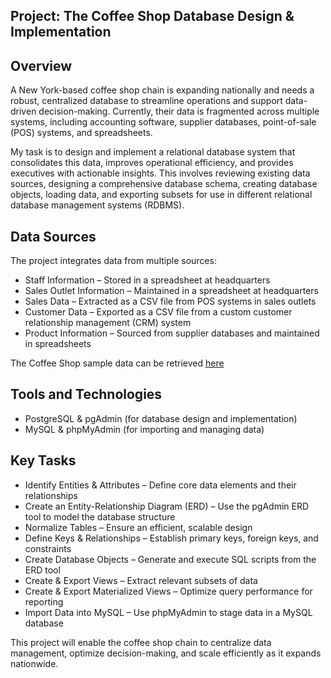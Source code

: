 ## Project: The Coffee Shop Database Design & Implementation
  
## Overview
A New York-based coffee shop chain is expanding nationally and needs a robust, centralized database to streamline operations and support data-driven decision-making. Currently, their data is fragmented across multiple systems, including accounting software, supplier databases, point-of-sale (POS) systems, and spreadsheets.

My task is to design and implement a relational database system that consolidates this data, improves operational efficiency, and provides executives with actionable insights. This involves reviewing existing data sources, designing a comprehensive database schema, creating database objects, loading data, and exporting subsets for use in different relational database management systems (RDBMS). 
 
## Data Sources
The project integrates data from multiple sources:

- Staff Information – Stored in a spreadsheet at headquarters
- Sales Outlet Information – Maintained in a spreadsheet at headquarters
- Sales Data – Extracted as a CSV file from POS systems in sales outlets
- Customer Data – Exported as a CSV file from a custom customer relationship management (CRM) system
- Product Information – Sourced from supplier databases and maintained in spreadsheets

The Coffee Shop sample data can be retrieved [here](https://community.ibm.com/community/user/businessanalytics/blogs/steven-macko/2019/07/12/beanie-coffee-1113)

## Tools and Technologies 

- PostgreSQL & pgAdmin (for database design and implementation)
- MySQL & phpMyAdmin (for importing and managing data)

## Key Tasks

- Identify Entities & Attributes – Define core data elements and their relationships
- Create an Entity-Relationship Diagram (ERD) – Use the pgAdmin ERD tool to model the database structure
- Normalize Tables – Ensure an efficient, scalable design
- Define Keys & Relationships – Establish primary keys, foreign keys, and constraints
- Create Database Objects – Generate and execute SQL scripts from the ERD tool
- Create & Export Views – Extract relevant subsets of data
- Create & Export Materialized Views – Optimize query performance for reporting
- Import Data into MySQL – Use phpMyAdmin to stage data in a MySQL database

This project will enable the coffee shop chain to centralize data management, optimize decision-making, and scale efficiently as it expands nationwide.

